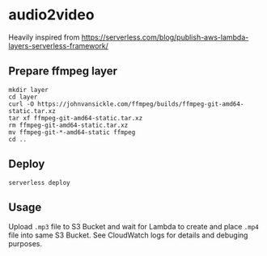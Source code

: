 # audio2video

Heavily inspired from https://serverless.com/blog/publish-aws-lambda-layers-serverless-framework/

## Prepare ffmpeg layer
```
mkdir layer
cd layer
curl -O https://johnvansickle.com/ffmpeg/builds/ffmpeg-git-amd64-static.tar.xz
tar xf ffmpeg-git-amd64-static.tar.xz
rm ffmpeg-git-amd64-static.tar.xz
mv ffmpeg-git-*-amd64-static ffmpeg
cd ..
```

## Deploy
```
serverless deploy
```

## Usage
Upload `.mp3` file to S3 Bucket and wait for Lambda to create and place `.mp4` file into same S3 Bucket. See CloudWatch logs for details and debuging purposes.
